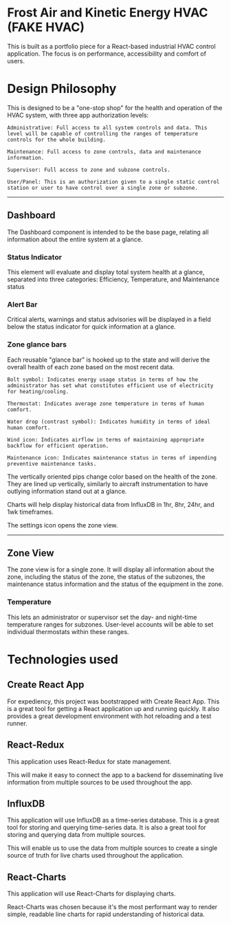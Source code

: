 # Frost Air and Kinetic Energy HVAC (FAKE HVAC)
This is built as a portfolio piece for a React-based industrial HVAC control application. The focus is on performance, accessibility and comfort of users.

# Design Philosophy
This is designed to be a "one-stop shop" for the health and operation of the HVAC system, with three app authorization levels: 

```
Administrative: Full access to all system controls and data. This level will be capable of controlling the ranges of temperature controls for the whole building.

Maintenance: Full access to zone controls, data and maintenance information.

Supervisor: Full access to zone and subzone controls.

User/Panel: This is an authorization given to a single static control station or user to have control over a single zone or subzone.
```

***
## Dashboard
The Dashboard component is intended to be the base page, relating all information about the entire system at a glance. 

### Status Indicator
This element will evaluate and display total system health at a glance, separated into three categories: Efficiency, Temperature, and Maintenance status

### Alert Bar
Critical alerts, warnings and status advisories will be displayed in a field below the status indicator for quick information at a glance.

### Zone glance bars
Each reusable "glance bar" is hooked up to the state and will derive the overall health of each zone based on the most recent data. 

```
Bolt symbol: Indicates energy usage status in terms of how the administrator has set what constitutes efficient use of electricity for heating/cooling.

Thermostat: Indicates average zone temperature in terms of human comfort.

Water drop (contrast symbol): Indicates humidity in terms of ideal human comfort.

Wind icon: Indicates airflow in terms of maintaining appropriate backflow for efficient operation.

Maintenance icon: Indicates maintenance status in terms of impending preventive maintenance tasks.
```

The vertically oriented pips change color based on the health of the zone. They are lined up vertically, similarly to aircraft instrumentation to have outlying information stand out at a glance.

Charts will help display historical data from InfluxDB in 1hr, 8hr, 24hr, and 1wk timeframes.

The settings icon opens the zone view.
***
## Zone View
The zone view is for a single zone. It will display all information about the zone, including the status of the zone, the status of the subzones, the maintenance status information and the status of the equipment in the zone.

### Temperature
This lets an administrator or supervisor set the day- and night-time temperature ranges for subzones. User-level accounts will be able to set individual thermostats within these ranges.



# Technologies used
## Create React App
For expediency, this project was bootstrapped with Create React App. This is a great tool for getting a React application up and running quickly. It also provides a great development environment with hot reloading and a test runner.

## React-Redux
This application uses React-Redux for state management. 

This will make it easy to connect the app to a backend for disseminating live information from multiple sources to be used throughout the app.

## InfluxDB
This application will use InfluxDB as a time-series database. This is a great tool for storing and querying time-series data. It is also a great tool for storing and querying data from multiple sources.

This will enable us to use the data from multiple sources to create a single source of truth for live charts used throughout the application.

## React-Charts
This application will use React-Charts for displaying charts.

React-Charts was chosen because it's the most performant way to render simple, readable line charts for rapid understanding of historical data.
